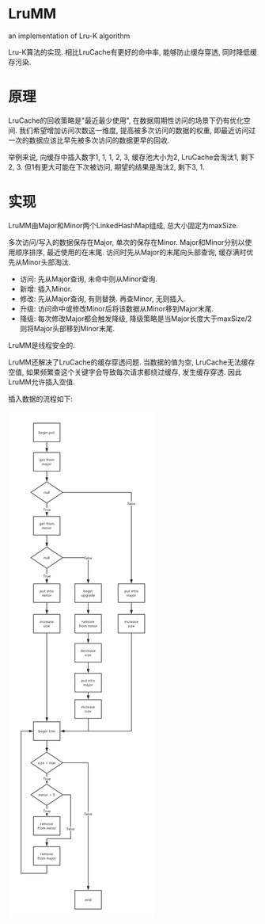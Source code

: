 # LruMM

an implementation of Lru-K algorithm

Lru-K算法的实现. 相比LruCache有更好的命中率, 能够防止缓存穿透, 同时降低缓存污染.

# 原理

LruCache的回收策略是"最近最少使用", 在数据周期性访问的场景下仍有优化空间. 我们希望增加访问次数这一维度, 提高被多次访问的数据的权重, 即最近访问过一次的数据应该比早先被多次访问的数据更早的回收. 

举例来说, 向缓存中插入数字1, 1, 1, 2, 3, 缓存池大小为2, LruCache会淘汰1, 剩下2, 3. 但1有更大可能在下次被访问, 期望的结果是淘汰2, 剩下3, 1.

# 实现
LruMM由Major和Minor两个LinkedHashMap组成, 总大小固定为maxSize. 

多次访问/写入的数据保存在Major, 单次的保存在Minor. Major和Minor分别以使用顺序排序, 最近使用的在末尾. 访问时先从Major的末尾向头部查询, 缓存满时优先从Minor头部淘汰. 

* 访问: 先从Major查询, 未命中则从Minor查询.
* 新增: 插入Minor. 
* 修改: 先从Major查询, 有则替换. 再查Minor, 无则插入. 
* 升级: 访问命中或修改Minor后将该数据从Minor移到Major末尾.
* 降级: 每次修改Major都会触发降级, 降级策略是当Major长度大于maxSize/2则将Major头部移到Minor末尾.

LruMM是线程安全的.

LruMM还解决了LruCache的缓存穿透问题. 当数据的值为空, LruCache无法缓存空值, 如果频繁查这个关键字会导致每次请求都绕过缓存, 发生缓存穿透. 因此LruMM允许插入空值.

插入数据的流程如下:

![](https://github.com/panespanes/LruMM/blob/master/blob/LruMm_put.jpg)
